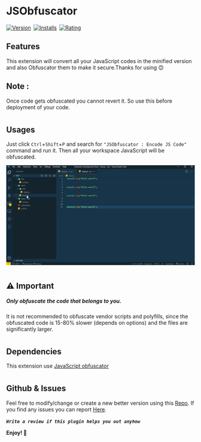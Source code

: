 # JSObfuscator

[![Version](https://vsmarketplacebadge.apphb.com/version/softheroes.jsobfuscator.svg)](https://marketplace.visualstudio.com/items?itemName=softheroes.jsobfuscator)&ensp;[![Installs](https://vsmarketplacebadge.apphb.com/installs/softheroes.jsobfuscator.svg)](https://marketplace.visualstudio.com/items?itemName=softheroes.jsobfuscator)&ensp;[![Rating](https://vsmarketplacebadge.apphb.com/rating/softheroes.jsobfuscator.svg)](https://marketplace.visualstudio.com/items?itemName=softheroes.jsobfuscator)


## Features

This extension will convert all your JavaScript codes in the minified version and also Obfuscator them to make it secure.Thanks for using 😊

## Note : 
Once code gets obfuscated you cannot revert it. So use this before deployment of your code.

#

## Usages
Just click `Ctrl`+`Shift`+`P` and search for `"JSObfuscator : Encode JS Code"` command and run it. Then all your workspace JavaScript will be obfuscated.

![Preview](images/ss.gif)


#

## ⚠ Important
##### Only obfuscate the code that belongs to you. 

It is not recommended to obfuscate vendor scripts and polyfills, since the obfuscated code is 15-80% slower (depends on options) and the files are significantly larger.

#

## Dependencies
This extension use [JavaScript obfuscator](https://github.com/javascript-obfuscator/javascript-obfuscator)

#

## Github & Issues

Feel free to modify/change or create a new better version using this [Repo](https://github.com/SoftHeroes/JSObfuscator). If you find any issues you can report [Here](https://github.com/SoftHeroes/JSObfuscator/issues).

__*`Write a review if this plugin helps you out anyhow`*__

**Enjoy! 🤗**
